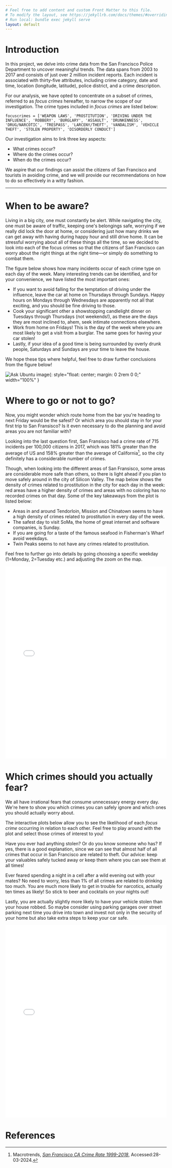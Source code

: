 ```yaml
---
# Feel free to add content and custom Front Matter to this file.
# To modify the layout, see https://jekyllrb.com/docs/themes/#overriding-theme-defaults
# Run local: bundle exec jekyll serve
layout: default
---
```


# Introduction

In this project, we delve into crime data from the San Francisco Police Department to uncover meaningful trends. The data spans from 2003 to 2017 and consists of just over 2 million incident reports. Each incident is associated with thirty-five attributes, including crime category, date and time, location (longitude, latitude), police district, and a crime description.

For our analysis, we have opted to concentrate on a subset of crimes, referred to as _focus crimes_ hereafter, to narrow the scope of our investigation. The crime types included in _focus crimes_ are listed below:

```
focuscrimes = ['WEAPON LAWS', 'PROSTITUTION', 'DRIVING UNDER THE INFLUENCE', 'ROBBERY', 'BURGLARY', 'ASSAULT', 'DRUNKENNESS', 'DRUG/NARCOTIC', 'TRESPASS', 'LARCENY/THEFT', 'VANDALISM', 'VEHICLE THEFT', 'STOLEN PROPERTY', 'DISORDERLY CONDUCT']
```

Our investigation aims to link three key aspects:

*   What crimes occur?
*   Where do the crimes occur?
*   When do the crimes occur?

We aspire that our findings can assist the citizens of San Francisco and tourists in avoiding crime, and we will provide our recommendations on how to do so effectively in a witty fashion.

* * *

# When to be aware?

Living in a big city, one must constantly be alert. While navigating the city, one must be aware of traffic, keeping one's belongings safe, worrying if we really did lock the door at home, or considering just how many drinks we can get away with having during happy hour and still drive home. It can be stressful worrying about all of these things all the time, so we decided to look into each of the focus crimes so that the citizens of San Francisco can worry about the right things at the right time—or simply do something to combat them.

The figure below shows how many incidents occur of each crime type on each day of the week. Many interesting trends can be identified, and for your convenience, we have listed the most important ones:

*   If you want to avoid falling for the temptation of driving under the influence, leave the car at home on Thursdays through Sundays. Happy hours on Mondays through Wednesdays are apparently not all that exciting, and you should be fine driving to those.
*   Cook your significant other a showstopping candlelight dinner on Tuesdays through Thursdays (not weekends!), as these are the days they are most inclined to, ahem, seek intimate connections elsewhere.
*   Work from home on Fridays! This is the day of the week where you are most likely to get a visit from a burglar. The same goes for having your car stolen!
*   Lastly, if your idea of a good time is being surrounded by overly drunk people, Saturdays and Sundays are your time to leave the house.

We hope these tips where helpful, feel free to draw further conclusions from the figure below!



![Ask Ubuntu image](/assets/png/focuscrime_occurences_barplot.png){: 
style="float: center; margin: 0 2rem 0 0;" width="100%" }


# Where to go or not to go?

Now, you might wonder which route home from the bar you're heading to next Friday would be the safest? Or which area you should stay in for your first trip to San Fransisco? Is it even necessary to do the planning and avoid areas you are not familiar with? 

Looking into the last question first, San Fransisco had a crime rate of 715 incidents per 100,000 citizens in 2017, which was 181% greater than the average of US and 158% greater than the average of California[^1], so the city definitely has a considerable number of crimes. 

Though, when looking into the different areas of San Fransisco, some areas are considerable more safe than others, so there is light ahead if you plan to move safely around in the city of Silicon Valley. The map below shows the density of crimes related to prostitution in the city for each day in the week: red areas have a higher density of crimes and areas with no coloring has no recorded crimes on that day. Some of the key takeaways from the plot is listed below:

*   Areas in and around Tendorloin, Mission and Chinatown seems to have a high density of crimes related to prostitution in every day of the week.
*   The safest day to visit SoMa, the home of great internet and software companies, is Sunday. 
*   If you are going for a taste of the famous seafood in Fisherman's Wharf avoid weekdays.
*   Twin Peaks seems to not have any crimes related to prostitution. 

Feel free to further go into details by going choosing a specific weekday (1=Monday, 2=Tuesday etc.) and adjusting the zoom on the map.


<iframe src="/assets/html/HeatMapWithTime_prostitution.html"
    sandbox="allow-same-origin allow-scripts"
    width="100%"
    height="600"
    scrolling="no"
    seamless="seamless"
    frameborder="0">
</iframe>

# Which crimes should you actually fear?

We all have irrational fears that consume unnecessary energy every day. We're here to show you which crimes you can safely ignore and which ones you should actually worry about.

The interactive plots below allow you to see the likelihood of each _focus crime_ occurring in relation to each other. Feel free to play around with the plot and select those crimes of interest to you!

Have you ever had anything stolen? Or do you know someone who has? If yes, there is a good explanation, since we can see that almost half of all crimes that occur in San Francisco are related to theft. Our advice: keep your valuables safely tucked away or keep them where you can see them at all times!

Ever feared spending a night in a cell after a wild evening out with your mates? No need to worry, less than 1% of all crimes are related to drinking too much. You are much more likely to get in trouble for narcotics, actually ten times as likely! So stick to beer and cocktails on your nights out!

Lastly, you are actually slightly more likely to have your vehicle stolen than your house robbed. So maybe consider using parking garages over street parking next time you drive into town and invest not only in the security of your home but also take extra steps to keep your car safe.



<iframe src="/assets/html/focuscrime_frequency_interactive_piechart.html" 
    sandbox="allow-same-origin allow-scripts"
    width="100%"
    height="600"
    scrolling="no"
    seamless="seamless"
    frameborder="0">
</iframe>


# References
[^1]: Macrotrends, [_San Francisco CA Crime Rate 1999-2018_](https://www.macrotrends.net/global-metrics/cities/us/ca/san-francisco/crime-rate-statistics), Accessed:28-03-2024.